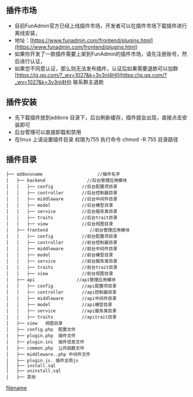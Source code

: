 ## 插件市场
- 目前FunAdmin官方已经上线插件市场，开发者可以在插件市场下载插件进行离线安装，
- 地址：[https://www.funadmin.com/frontend/plugins.html](https://www.funadmin.com/frontend/plugins.html)
- 如果你开发了一款插件需要上架到FunAdmin的插件市场，请先注册账号，然后进行认证，
- 如果您不同意认证，那么则无法发布插件，认证后如果需要退款可以加群
  [https://jq.qq.com/?_wv=1027&k=3v3nl4HI](https://jq.qq.com/?_wv=1027&k=3v3nl4HI) 联系群主退款

## 插件安装 
- 先下载插件放到addons 目录下，后台刷新缓存，插件就会出现，直接点击安装即可
- 后台管理可以直接卸载和禁用
- 在linux 上请设置插件目录 权限为755    执行命令 chmod -R 755  目录路径

## 插件目录
~~~
├── addonsname                     //插件名字    
│   ├── backend                //后台管理应用模块
│   │   ├── config           //后台配置项目录
│   │   ├── controller       //后台控制器目录
│   │   ├── middleware       //后台中间件目录
│   │   ├── model            //后台模型目录
│   │   ├── service          //后台服务类目录
│   │   ├── traits           //后台trait目录
│   │   ├── view             //后台视图目录
│   ├── frontend                //前台管理应用模块
│   │   ├── config           //前台配置项目录
│   │   ├── controller       //前台控制器目录
│   │   ├── middleware       //前台中间件目录
│   │   ├── model            //前台模型目录
│   │   ├── service          //前台服务类目录
│   │   ├── traits           //前台trait目录
│   │   ├── view             //前台视图目录
│   ├── api                //api管理应用模块
│   │   ├── config           //api配置项目录
│   │   ├── controller       //api控制器目录
│   │   ├── middleware       //api中间件目录
│   │   ├── model            //api模型目录
│   │   ├── service          //api服务类目录
│   │   ├── traits           //apitrait目录
│   ├── view   视图目录
│   ├── config.php  配置文件
│   ├── plugin.php  插件文件
│   ├── plugin.ini  插件信息文件
│   ├── common.php  公共函数文件
│   ├── middleware..php 中间件文件
│   ├── plugin.js. 插件全局js 
│   ├── install.sql
│   ├── uninstall.sql
│   ├── 其他
~~~


[filename](powered.md ':include')
